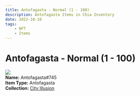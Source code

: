 ```yaml
---
title: Antofagasta - Normal (1 - 100)
description: Antofagasta Items in Chia Inventory
date: 2022-10-10
tags:
    - NFT
    - Items
---
```


# Antofagasta - Normal (1 - 100)
<div class="item_thumbnail">
<img loading="lazy" src="https://e6rki3lv4o5qqt4wdov3suwco6w55bwoxcrgaaxc4dwz4j7zki.arweave.net/J6KkbXXjuwhPlhuruVLCd63ehs64omAC4uDt_nif5Ug"><br/>
<div><strong>Name:</strong> Antofagasta#745</div>
<div><strong>Item Type:</strong> Antofagasta</div>
<div><strong>Collection:</strong> <a href="https://www.spacescan.io/xch/nft/collection/col1lend2dcn558km4wcwta4xnkfv3xpcmlp9kyt0m909emvfxechlyqdl5ndg">City Illusion</a></div>
</div>

